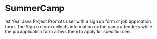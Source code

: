 # SummerCamp
1st Year Java Project
Prompts user with a sign up form or job application form.
The Sign up form collects information on the camp attendees while the job application form allows them to apply for specific roles.
